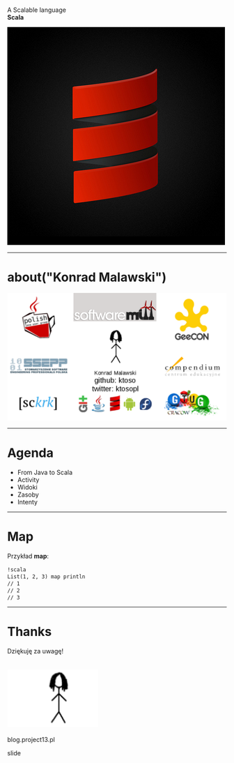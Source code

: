 &nbsp;
=========

<div class="center bigger">
    A Scalable language<br/>
    <b>Scala</b>
</div>

![](img/scala_black.jpg)

---

about("Konrad Malawski")
========================

![](img/about_me.png)

---

Agenda
======

* From Java to Scala
* Activity
* Widoki
* Zasoby
* Intenty

---

Map
===

Przykład **map**:

    !scala
    List(1, 2, 3) map println
    // 1
    // 2
    // 3

---

Thanks
======

<div class="center bigger">
  Dziękuję za uwagę!

  
  <br/>
  <br/>
  <br/>
  <img src="img/me.png">

  <br/>
  <br/>
  blog.project13.pl
</div>

slide
